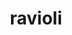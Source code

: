 ---
id: 5bfdbf63085612001402893b
servings:
notes: 'go to website for further pasta making instructions
1 recipe of filling is enough for 4 recipes of pasta (36 ravioli each)'
directions: 'for the meat ravioli filling
fry the meat in olive oil until well browned. drain the meat on paper towels
when the meat cools a little put it into a large bowl and mix in the chopped spinach. chopped parsley
 beaten eggs and the rest of the ingredients
 add salt and pepper to taste.
put the filling into the food processor bowl and pulse several times until the mixture is fine.
return the filling to the mixing bowl and refrigerate. (the filling is easier to work with when refrigerated.) the filling will give you enough for a double batch -- making about 90 - 100+ ravioli. the filling can be frozen.

pasta dough
the food processor method
using the metal blade pulse the flour and salt together.
lightly stir the eggs and olive oil in a measuring cup.
with the processor running
 add the egg/oil mixture all at once through the feed tube until a ball is formed then pulse several times. the dough should be slightly sticky to the touch and should spring back when you press it.
form the dough into a smooth ball and place on a dough board or tabletop and cover with a bowl for 30 minutes.
after 30 minutes you can make the dough into your preferred shape. this is a single batch --youll need to double the dough to use up all of the filling.

to cook ravioli:
bring a large pot of water to a boil. salt the water. you want your water as salty as the sea.
add the ravioli in batches. about 10- 12 at a time. dont overcrowd. bring the water back to a gentle simmer and cook for about 3-4 minutes. if the ravioli is frozen
 cook for an additional minute.
remove with a slotted spoon or spider to a serving dish. continue cooking the rest of the ravioli. serve with your favorite sauce or just with extra-virgin olive oil
 butter
 sea salt
 and freshly ground black pepper. sprinkle with fresh herbs.'
ingredients: 'meat cheese ravioli filling
2 eggs beaten
2 tbs parsley chopped
12 oz beef chuck ground
12 oz pork sausage country style
16 oz ricotta cheese
1 cup parmesan cheese grated
1 tbs olive oil extra virgin
1 tsp kosher salt
1 cup spinach leaves baby spinach chopped.
pasta dough
14 oz. all-purpose flour 3 1/8 cups
4 eggs large
1 tbs olive oil extra virgin
1 tsp kosher salt'
rating: 4
ease: time consuming

category: main course
href: 'https: //allourway.com/homemade-italian-ravioli-meat-cheese-filling/'
totalTime:
cookTime:
prepTime:
title: ravioli
path: /ravioli
---